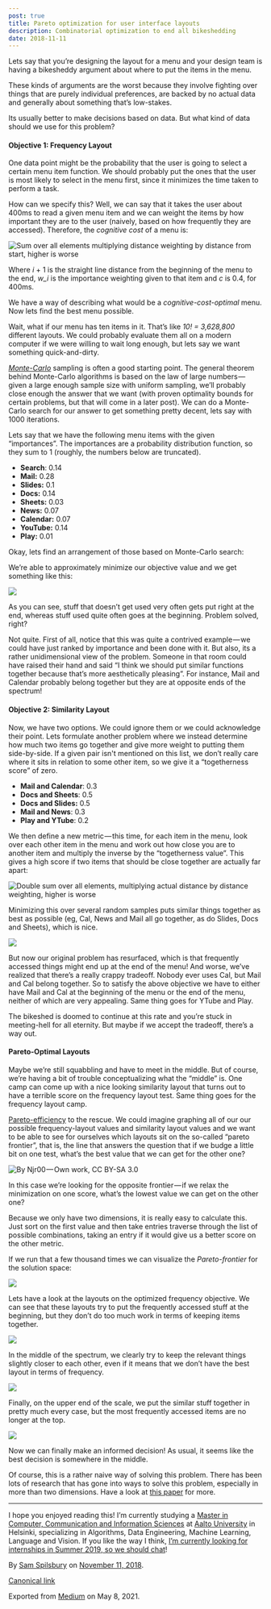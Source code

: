 ```yaml
---
post: true
title: Pareto optimization for user interface layouts
description: Combinatorial optimization to end all bikeshedding
date: 2018-11-11
---
```


Lets say that you’re designing the layout for a menu and your design team is having a bikesheddy argument about where to put the items in the menu.

These kinds of arguments are the worst because they involve fighting over things that are purely individual preferences, are backed by no actual data and generally about something that’s low-stakes.

Its usually better to make decisions based on data. But what kind of data should we use for this problem?

#### Objective 1: Frequency Layout

One data point might be the probability that the user is going to select a certain menu item function. We should probably put the ones that the user is most likely to select in the menu first, since it minimizes the time taken to perform a task.

How can we specify this? Well, we can say that it takes the user about 400ms to read a given menu item and we can weight the items by how important they are to the user (naively, based on how frequently they are accessed). Therefore, the _cognitive cost_ of a menu is:

![Sum over all elements multiplying distance weighting by distance from start, higher is worse](https://cdn-images-1.medium.com/max/800/1*H_SsjxDOszcnO39AG3p88Q.gif)

Where _i_ + 1 is the straight line distance from the beginning of the menu to the end, _w_i_ is the importance weighting given to that item and _c_ is 0.4, for 400ms.

We have a way of describing what would be a _cognitive-cost-optimal_ menu. Now lets find the best menu possible.

Wait, what if our menu has ten items in it. That’s like _10! = 3,628,800_ different layouts. We could probably evaluate them all on a modern computer if we were willing to wait long enough, but lets say we want something quick-and-dirty.

[_Monte-Carlo_](https://en.wikipedia.org/wiki/Monte_Carlo_algorithm) sampling is often a good starting point. The general theorem behind Monte-Carlo algorithms is based on the law of large numbers — given a large enough sample size with uniform sampling, we’ll probably close enough the answer that we want (with proven optimality bounds for certain problems, but that will come in a later post). We can do a Monte-Carlo search for our answer to get something pretty decent, lets say with 1000 iterations.

Lets say that we have the following menu items with the given “importances”. The importances are a probability distribution function, so they sum to 1 (roughly, the numbers below are truncated).

- **Search**: 0.14
- **Mail:** 0.28
- **Slides:** 0.1
- **Docs:** 0.14
- **Sheets:** 0.03
- **News:** 0.07
- **Calendar:** 0.07
- **YouTube:** 0.14
- **Play:** 0.01

Okay, lets find an arrangement of those based on Monte-Carlo search:

We’re able to approximately minimize our objective value and we get something like this:

![](https://cdn-images-1.medium.com/max/800/1*Y5I6fYVO11BW6kTi5qV_dA.png)

As you can see, stuff that doesn’t get used very often gets put right at the end, whereas stuff used quite often goes at the beginning. Problem solved, right?

Not quite. First of all, notice that this was quite a contrived example — we could have just ranked by importance and been done with it. But also, its a rather unidimensional view of the problem. Someone in that room could have raised their hand and said “I think we should put similar functions together because that’s more aesthetically pleasing”. For instance, Mail and Calendar probably belong together but they are at opposite ends of the spectrum!

#### Objective 2: Similarity Layout

Now, we have two options. We could ignore them or we could acknowledge their point. Lets formulate another problem where we instead determine how much two items go together and give more weight to putting them side-by-side. If a given pair isn't mentioned on this list, we don’t really care where it sits in relation to some other item, so we give it a “togetherness score” of zero.

- **Mail and Calendar**: 0.3
- **Docs and Sheets**: 0.5
- **Docs and Slides:** 0.5
- **Mail and News**: 0.3
- **Play and YTube**: 0.2

We then define a new metric — this time, for each item in the menu, look over each other item in the menu and work out how close you are to another item and multiply the inverse by the “togetherness value”. This gives a high score if two items that should be close together are actually far apart:

![Double sum over all elements, multiplying actual distance by distance weighting, higher is worse](https://cdn-images-1.medium.com/max/800/1*tFYHIKLfk6n_h5tcHrAfZQ.gif)

Minimizing this over several random samples puts similar things together as best as possible (eg, Cal, News and Mail all go together, as do Slides, Docs and Sheets), which is nice.

![](https://cdn-images-1.medium.com/max/800/1*nmHDfGwUKD4T3lzX1OK_Gg.png)

But now our original problem has resurfaced, which is that frequently accessed things might end up at the end of the menu! And worse, we’ve realized that there’s a really crappy tradeoff. Nobody ever uses Cal, but Mail and Cal belong together. So to satisfy the above objective we have to either have Mail and Cal at the beginning of the menu or the end of the menu, neither of which are very appealing. Same thing goes for YTube and Play.

The bikeshed is doomed to continue at this rate and you’re stuck in meeting-hell for all eternity. But maybe if we accept the tradeoff, there’s a way out.

#### Pareto-Optimal Layouts

Maybe we’re still squabbling and have to meet in the middle. But of course, we’re having a bit of trouble conceptualizing what the “middle” is. One camp can come up with a nice looking similarity layout that turns out to have a terrible score on the frequency layout test. Same thing goes for the frequency layout camp.

[Pareto-efficiency](https://en.wikipedia.org/wiki/Pareto_efficiency) to the rescue. We could imagine graphing all of our our possible frequency-layout values and similarity layout values and we want to be able to see for ourselves which layouts sit on the so-called “pareto frontier”, that is, the line that answers the question that if we budge a little bit on one test, what’s the best value that we can get for the other one?

![By Njr00 — Own work, CC BY-SA 3.0](https://cdn-images-1.medium.com/max/800/1*xbviE1JZ0gn3Qa69RWosXg.png)

In this case we’re looking for the opposite frontier — if we relax the minimization on one score, what’s the lowest value we can get on the other one?

Because we only have two dimensions, it is really easy to calculate this. Just sort on the first value and then take entries traverse through the list of possible combinations, taking an entry if it would give us a better score on the other metric.

If we run that a few thousand times we can visualize the _Pareto-frontier_ for the solution space:

![](https://cdn-images-1.medium.com/max/800/1*_v7_RJ-8n8GP1yIPd1w3uQ.png)

Lets have a look at the layouts on the optimized frequency objective. We can see that these layouts try to put the frequently accessed stuff at the beginning, but they don’t do too much work in terms of keeping items together.

![](https://cdn-images-1.medium.com/max/800/1*pCcmjB0poAjlMZ-mpxVinQ.png)

In the middle of the spectrum, we clearly try to keep the relevant things slightly closer to each other, even if it means that we don’t have the best layout in terms of frequency.

![](https://cdn-images-1.medium.com/max/800/1*qCzr214wpHfzs7cHIrzjSg.png)

Finally, on the upper end of the scale, we put the similar stuff together in pretty much every case, but the most frequently accessed items are no longer at the top.

![](https://cdn-images-1.medium.com/max/800/1*eH12pHqQ1ArlCCBBIB2QSw.png)

Now we can finally make an informed decision! As usual, it seems like the best decision is somewhere in the middle.

Of course, this is a rather naive way of solving this problem. There has been lots of research that has gone into ways to solve this problem, especially in more than two dimensions. Have a look at [this paper](http://www.maths-in-industry.org/miis/233/1/fmipw1-6.pdf) for more.

---

I hope you enjoyed reading this! I’m currently studying a [Master in Computer, Communication and Information Sciences](https://www.aalto.fi/study-at-aalto) at [Aalto University](http://aalto.fi) in Helsinki, specializing in Algorithms, Data Engineering, Machine Learning, Language and Vision. If you like the way I think, [I’m currently looking for internships in Summer 2019, so we should chat](https://sspilsbury.com/hire)!

By [Sam Spilsbury](https://medium.com/@smspillaz) on [<time class="dt-published" datetime="2018-11-11T23:23:23.430Z">November 11, 2018</time>](https://medium.com/p/de8cf69f934).

[Canonical link](https://medium.com/@smspillaz/pareto-optimization-for-user-interface-layouts-de8cf69f934)

Exported from [Medium](https://medium.com) on May 8, 2021.
